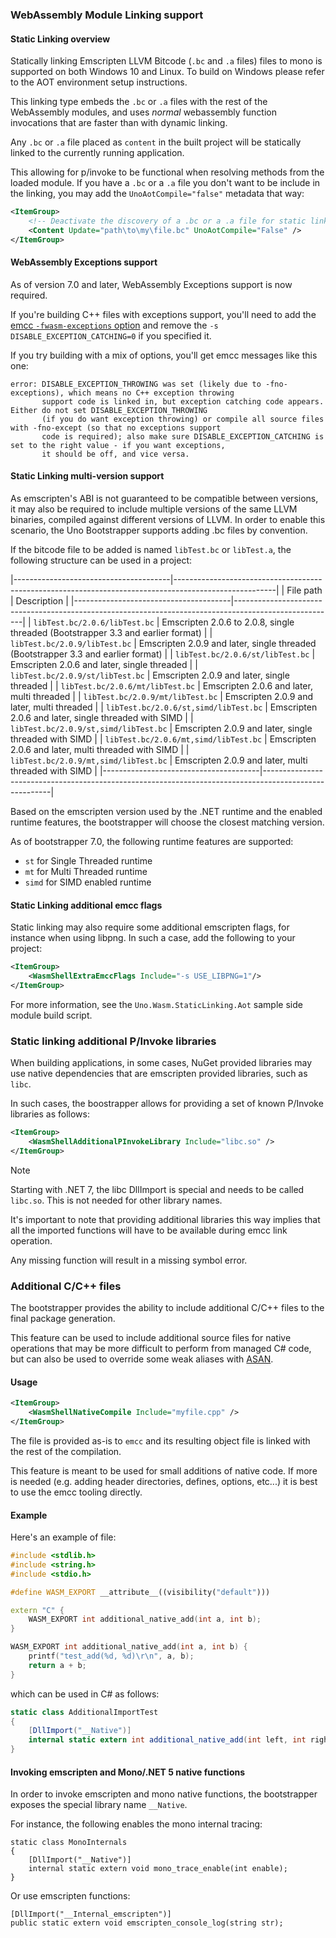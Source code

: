 ### WebAssembly Module Linking support

#### Static Linking overview
Statically linking Emscripten LLVM Bitcode (`.bc` and `.a` files) files to mono is supported on both Windows 10 and Linux. To build on Windows please refer to the AOT environment setup instructions.

This linking type embeds the `.bc` or `.a` files with the rest of the WebAssembly modules, and uses _normal_ webassembly function invocations that are faster than with dynamic linking.

Any `.bc` or `.a` file placed as `content` in the built project will be statically linked to the currently running application.

This allowing for p/invoke to be functional when resolving methods from the loaded module. If you have a `.bc` or a `.a` file you don't want to be include in the linking, you may add the `UnoAotCompile="false"` metadata that way:

``` xml
<ItemGroup>
    <!-- Deactivate the discovery of a .bc or a .a file for static linking -->
    <Content Update="path\to\my\file.bc" UnoAotCompile="False" />
</ItemGroup>
```

#### WebAssembly Exceptions support 
As of version 7.0 and later, WebAssembly Exceptions support is now required. 

If you're building C++ files with exceptions support, you'll need to add the [emcc `-fwasm-exceptions` option](https://emscripten.org/docs/porting/exceptions.html#webassembly-exception-handling-proposal) and remove the `-s DISABLE_EXCEPTION_CATCHING=0` if you specified it.

If you try building with a mix of options, you'll get emcc messages like this one:
```
error: DISABLE_EXCEPTION_THROWING was set (likely due to -fno-exceptions), which means no C++ exception throwing 
	   support code is linked in, but exception catching code appears. Either do not set DISABLE_EXCEPTION_THROWING
	   (if you do want exception throwing) or compile all source files with -fno-except (so that no exceptions support
	   code is required); also make sure DISABLE_EXCEPTION_CATCHING is set to the right value - if you want exceptions, 
	   it should be off, and vice versa.
```

#### Static Linking multi-version support
As emscripten's ABI is not guaranteed to be compatible between versions, it may also be required to include multiple versions of the same LLVM binaries, compiled against different versions of LLVM. In order to enable this scenario, the Uno Bootstrapper supports adding .bc files by convention.

If the bitcode file to be added is named `libTest.bc` or `libTest.a`, the following structure can be used in a project:

|---------------------------------------|-------------------------------------------------------------------------------------------------------|
| File path                             | Description                                                                                           |
|---------------------------------------|-------------------------------------------------------------------------------------------------------|
| `libTest.bc/2.0.6/libTest.bc`         | Emscripten 2.0.6 to 2.0.8, single threaded (Bootstrapper 3.3 and earlier format)                      |
| `libTest.bc/2.0.9/libTest.bc`         | Emscripten 2.0.9 and later, single threaded (Bootstrapper 3.3 and earlier format)                     |
| `libTest.bc/2.0.6/st/libTest.bc`      | Emscripten 2.0.6 and later, single threaded                                                           |
| `libTest.bc/2.0.9/st/libTest.bc`      | Emscripten 2.0.9 and later, single threaded                                                           |
| `libTest.bc/2.0.6/mt/libTest.bc`      | Emscripten 2.0.6 and later, multi threaded                                                            |
| `libTest.bc/2.0.9/mt/libTest.bc`      | Emscripten 2.0.9 and later, multi threaded                                                            |
| `libTest.bc/2.0.6/st,simd/libTest.bc` | Emscripten 2.0.6 and later, single threaded with SIMD                                                 |
| `libTest.bc/2.0.9/st,simd/libTest.bc` | Emscripten 2.0.9 and later, single threaded with SIMD                                                 |
| `libTest.bc/2.0.6/mt,simd/libTest.bc` | Emscripten 2.0.6 and later, multi threaded with SIMD                                                  |
| `libTest.bc/2.0.9/mt,simd/libTest.bc` | Emscripten 2.0.9 and later, multi threaded with SIMD                                                  |
|---------------------------------------|-------------------------------------------------------------------------------------------------------|

Based on the emscripten version used by the .NET runtime and the enabled runtime features, the bootstrapper will choose the closest matching version.

As of bootstrapper 7.0, the following runtime features are supported:
- `st` for Single Threaded runtime
- `mt` for Multi Threaded runtime
- `simd` for SIMD enabled runtime

#### Static Linking additional emcc flags
Static linking may also require some additional emscripten flags, for instance when using libpng. In such a case, add the following to your project:

```xml
<ItemGroup>
	<WasmShellExtraEmccFlags Include="-s USE_LIBPNG=1"/>
</ItemGroup>
```

For more information, see the `Uno.Wasm.StaticLinking.Aot` sample side module build script.

### Static linking additional P/Invoke libraries

When building applications, in some cases, NuGet provided libraries may use native dependencies that are emscripten provided libraries, such as `libc`.

In such cases, the boostrapper allows for providing a set of known P/Invoke libraries as follows:

```xml
<ItemGroup>
    <WasmShellAdditionalPInvokeLibrary Include="libc.so" />
</ItemGroup>
```

> [!NOTE]
> Starting with .NET 7, the libc DllImport is special and needs to be called `libc.so`. This is not needed for other library names.

It's important to note that providing additional libraries this way implies that all the imported functions will have to be available during emcc link operation.

Any missing function will result in a missing symbol error.

### Additional C/C++ files

The bootstrapper provides the ability to include additional C/C++ files to the final package generation. 

This feature can be used to include additional source files for native operations that may be more difficult to perform from managed C# code, but can also be used to override some weak aliases with [ASAN](https://emscripten.org/docs/debugging/Sanitizers.html).

#### Usage
```xml
<ItemGroup>
    <WasmShellNativeCompile Include="myfile.cpp" />
</ItemGroup>
```

The file is provided as-is to `emcc` and its resulting object file is linked with the rest of the compilation.

This feature is meant to be used for small additions of native code. If more is needed (e.g. adding header directories, defines, options, etc...) it is best to use the emcc tooling directly.

#### Example

Here's an example of file:
```cpp
#include <stdlib.h>
#include <string.h>
#include <stdio.h>

#define WASM_EXPORT __attribute__((visibility("default")))

extern "C" {
	WASM_EXPORT int additional_native_add(int a, int b);
}

WASM_EXPORT int additional_native_add(int a, int b) {
	printf("test_add(%d, %d)\r\n", a, b);
	return a + b;
}
```

which can be used in C# as follows:

```csharp
static class AdditionalImportTest
{
	[DllImport("__Native")]
	internal static extern int additional_native_add(int left, int right);
}
```

#### Invoking emscripten and Mono/.NET 5 native functions

In order to invoke emscripten and mono native functions, the bootstrapper exposes the special library name `__Native`. 

For instance, the following enables the mono internal tracing:

```
static class MonoInternals
{
	[DllImport("__Native")]
	internal static extern void mono_trace_enable(int enable);
}
```

Or use emscripten functions:

```
[DllImport("__Internal_emscripten")]
public static extern void emscripten_console_log(string str);
